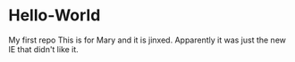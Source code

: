 # Hello-World
My first repo
This is for Mary and it is jinxed. Apparently it was just the new IE that didn't like it.
